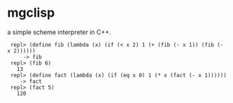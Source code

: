 # mgclisp

a simple scheme interpreter in C++.


     repl> (define fib (lambda (x) (if (< x 2) 1 (+ (fib (- x 1)) (fib (- x 2))))))
         -> fib
     repl> (fib 6)
       13
     repl> (define fact (lambda (x) (if (eq x 0) 1 (* x (fact (- x 1))))))
        -> fact
     repl> (fact 5)
       120
